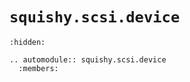 # `squishy.scsi.device`

```{toctree}
:hidden:
```

```{eval-rst}
.. automodule:: squishy.scsi.device
  :members:

```
